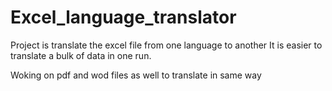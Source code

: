 # Excel_language_translator
Project is translate the excel file from one language to another
It is easier to translate a bulk of data in one run. 


Woking on pdf and wod files as well to translate in same way
